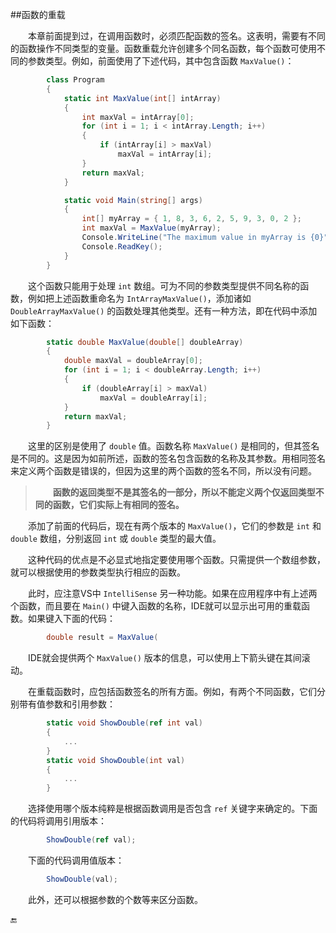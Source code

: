 ##函数的重载

&emsp;&emsp;本章前面提到过，在调用函数时，必须匹配函数的签名。这表明，需要有不同的函数操作不同类型的变量。函数重载允许创建多个同名函数，每个函数可使用不同的参数类型。例如，前面使用了下述代码，其中包含函数 `MaxValue()`：

```csharp
        class Program
        {
            static int MaxValue(int[] intArray)
            {
                int maxVal = intArray[0];
                for (int i = 1; i < intArray.Length; i++)
                {
                    if (intArray[i] > maxVal)
                        maxVal = intArray[i];
                }
                return maxVal;
            }

            static void Main(string[] args)
            {
                int[] myArray = { 1, 8, 3, 6, 2, 5, 9, 3, 0, 2 };
                int maxVal = MaxValue(myArray);
                Console.WriteLine("The maximum value in myArray is {0}", maxVal);
                Console.ReadKey();
            }
        }
```

&emsp;&emsp;这个函数只能用于处理 `int` 数组。可为不同的参数类型提供不同名称的函数，例如把上述函数重命名为 `IntArrayMaxValue()`，添加诸如 `DoubleArrayMaxValue()` 的函数处理其他类型。还有一种方法，即在代码中添加如下函数：

```csharp
        static double MaxValue(double[] doubleArray)
        {
            double maxVal = doubleArray[0];
            for (int i = 1; i < doubleArray.Length; i++)
            {
                if (doubleArray[i] > maxVal)
                    maxVal = doubleArray[i];
            }
            return maxVal;
        }
```

&emsp;&emsp;这里的区别是使用了 `double` 值。函数名称 `MaxValue()` 是相同的，但其签名是不同的。这是因为如前所述，函数的签名包含函数的名称及其参数。用相同签名来定义两个函数是错误的，但因为这里的两个函数的签名不同，所以没有问题。

>&emsp;&emsp;**函数的返回类型不是其签名的一部分，所以不能定义两个仅返回类型不同的函数，它们实际上有相同的签名。**

&emsp;&emsp;添加了前面的代码后，现在有两个版本的 `MaxValue()`，它们的参数是 `int` 和 `double` 数组，分别返回 `int` 或 `double` 类型的最大值。

&emsp;&emsp;这种代码的优点是不必显式地指定要使用哪个函数。只需提供一个数组参数，就可以根据使用的参数类型执行相应的函数。

&emsp;&emsp;此时，应注意VS中 `IntelliSense` 另一种功能。如果在应用程序中有上述两个函数，而且要在 `Main()` 中键入函数的名称，IDE就可以显示出可用的重载函数。如果键入下面的代码：

```csharp
        double result = MaxValue(
```

&emsp;&emsp;IDE就会提供两个 `MaxValue()` 版本的信息，可以使用上下箭头键在其间滚动。

&emsp;&emsp;在重载函数时，应包括函数签名的所有方面。例如，有两个不同函数，它们分别带有值参数和引用参数：

```csharp
        static void ShowDouble(ref int val)
        {
            ...
        }
        static void ShowDouble(int val)
        {
            ...
        }
```

&emsp;&emsp;选择使用哪个版本纯粹是根据函数调用是否包含 `ref` 关键字来确定的。下面的代码将调用引用版本：

```csharp
        ShowDouble(ref val);
```

&emsp;&emsp;下面的代码调用值版本：

```csharp
        ShowDouble(val);
```

&emsp;&emsp;此外，还可以根据参数的个数等来区分函数。





🔚